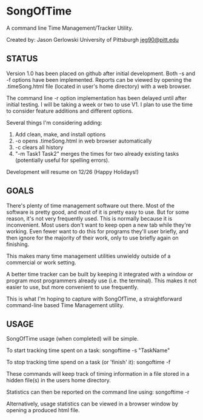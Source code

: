 SongOfTime
==========

A command line Time Management/Tracker Utility.

Created by: Jason Gerlowski
University of Pittsburgh
jeg90@pitt.edu

STATUS
------
Version 1.0 has been placed on github after initial development.
Both -s and -f options have been implemented.
Reports can be viewed by opening the .timeSong.html file (located in
user's home directory) with a web browser.

The command line -r option implementation has been delayed until after
initial testing.  I will be taking a week or two to use V1.  I 
plan to use the time to consider feature additions and different
options.

Several things I'm considering adding:
1) Add clean, make, and install options
2) -o opens .timeSong.html in web browser automatically
3) -c clears all history
4) "-m Task1 Task2" merges the times for two already existing tasks
	(potentially useful for spelling errors).

Development will resume on 12/26 (Happy Holidays!)

GOALS
-----
There's plenty of time management software out there.  Most of
the software is pretty good, and most of it is pretty easy to use.
But for some reason, it's not very frequently used.  This is normally
because it is inconvenient.  Most users don't want to keep open
a new tab while they're working.  Even fewer want to do this for 
programs they'll user briefly, and then ignore for the majority
of their work, only to use briefly again on finishing.

This makes many time management utilities unwieldy outside of a
commercial or work setting.

A better time tracker can be built by keeping it integrated with a
window or program most programmers already use (i.e. the terminal).
This makes it not easier to use, but more convenient to use frequently.

This is what I'm hoping to capture with SongOfTime, a straightforward
command-line based Time Management utility.

USAGE
-----
SongOfTime usage (when completed) will be simple.

To start tracking time spent on a task:
songoftime -s "TaskName"

To stop tracking time spend on a task (or 'finish' it):
songoftime -f

These commands will keep track of timing information in a file stored 
in a hidden file(s) in the users home directory.

Statistics can then be reported on the command line using:
songoftime -r

Alternatively, usage statistics can be viewed in a browser window
by opening a produced html file.
